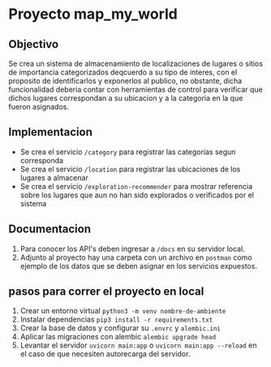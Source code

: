 # Proyecto  map_my_world


## Objectivo
Se crea un sistema de almacenamiento de localizaciones de lugares
o sitios de importancia categorizados deqcuerdo a su tipo de interes, 
con el proposito de identificarlos y exponerlos al publico, no obstante, 
dicha funcionalidad deberia contar con herramientas de control para verificar 
que dichos lugares correspondan a su ubicacion y a la categoria en la que 
fueron asignados.

## Implementacion

- Se crea el servicio `/category` para registrar las categorias segun corresponda
- Se crea el servicio `/location` para registrar las ubicaciones de los lugares a almacenar
- Se crea el servicio `/exploration-recommender` para mostrar referencia sobre los lugares que aun no han sido explorados o verificados por el sistema

## Documentacion

1. Para conocer los API's deben ingresar a `/docs` en su servidor local.
2. Adjunto al proyecto hay una carpeta con un archivo en `postman` como ejemplo de los datos que se deben asignar en los servicios expuestos.

## pasos para correr el proyecto en local

1. Crear un entorno virtual `python3 -m venv nombre-de-ambiente`
2. Instalar dependencias `pip3 install -r requirements.txt`
3. Crear la base de datos y configurar su `.envrc` y `alembic.ini`
4. Aplicar las migraciones con alembic `alembic upgrade head`
5. Levantar el servidor `uvicorn main:app` o `uvicorn main:app --reload` en el caso de que necesiten autorecarga del servidor.